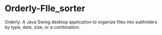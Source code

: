 # Orderly-FIle_sorter
Orderly: A Java Swing desktop application to organize files into subfolders by type, date, size, or a combination.
